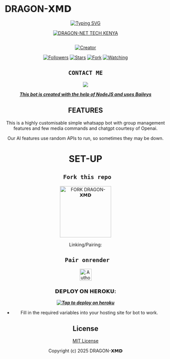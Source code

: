 
# DRAGON-𝗫𝗠𝗗
<div align="center">
<a href="https://git.io/typing-svg"><img src="https://readme-typing-svg.demolab.com?font=Black+Ops+One&size=50&pause=1000&color=1BAFBAFF&center=true&width=910&height=100&lines=THIS  IS+DRAGON-XMD;MULTI+DEVICE+WHATSAPP+BOT;CREATED+BY+DRAGON;PUBLIC+RELEASED; ...;TEAM DRAGON-XMD." alt="Typing SVG" /></a>
  </p>
  
<p align="center">

[![DRAGON-NET TECH KENYA](https://github.com/Viniznimco.png?lenght=50width=50)](https://github.com/Viniznimco)
</p>
<p align="center">
  <a href="#"><img src="http://readme-typing-svg.herokuapp.com?color=d1fa02&center=true&vCenter=true&multiline=false&lines=DRAGON+WHATSAPP+BOT" alt="">
</p>
<p align="center">
<a href="#"><img title="Creator" src="https://img.shields.io/badge/Creator-DRAGON-blue.svg?style=for-the-badge&logo=github"></a>
</p>
<p align="center">
<a href="https://github.com/Viniznimco?tab=followers"><img title="Followers" src="https://img.shields.io/github/followers/Viniznimco?label=Followers&style=social"></a>
<a href="https://github.com/Viniznimco/DRAGON-XMD/stargazers/"><img title="Stars" src="https://img.shields.io/github/stars/Viniznimco/DRAGON-XMD?&style=social"></a>
<a href="https://github.com/Viniznimco/DRAGON-XMD/network/members"><img title="Fork" src="https://img.shields.io/github/forks/Viniznimco/DRAGON-XMD?style=social"></a>
<a href="https://github.com/Viniznimco/DRAGON-XMD/watchers"><img title="Watching" src="https://img.shields.io/github/watchers/Viniznimco/DRAGON-XMD?label=Watching&style=social"></a>
</p>
 

## ```CONTACT ME```

<p align="center">

<a href="https://api.whatsapp.com/send?phone=254780015430&text=Hello+DRAGON"><img src="https://img.shields.io/badge/Contact DRAGON༆-25D366?style=for-the-badge&logo=whatsapp&logoColor=white" />


***This bot is created with the help of NodeJS and uses [Baileys](https://github.com/whiskeysockets/Baileys)***

## FEATURES
This is a highly customisable simple whatsapp bot with group management features and few media commands and chatgpt courtesy of Openai.

Our AI features use random APIs to run, so sometimes they may be down.

# SET-UP

## ` Fork this repo`
<p align="centre">
<a href="https://github.com/Viniznimco/DRAGON-XMD/fork"><img src="https://img.shields.io/badge/Fork%20Create-purple?style=for-the-badge&logo=github" alt="FORK DRAGON-𝗫𝗠𝗗" width="160"></a>
<p/>
  
Linking/Pairing:
## ` Pair onrender`
<p align="centre">
<a href="https://msnapdragon-junior.onrender.com"><img height= "37" title="Author" src="https://img.shields.io/badge/Session-pink?style=for-the-badge&logo=render"></a>
<p/>
            

###  𝗗𝗘𝗣𝗟𝗢𝗬 𝗢𝗡 𝗛𝗘𝗥𝗢𝗞𝗨:


 ***[![Tap to deploy on heroku](https://www.herokucdn.com/deploy/button.svg)](https://dashboard.heroku.com/new?button-url=https://github.com/Viniznimco/DRAGON-XMD&template=https://github.com/Viniznimco/DRAGON-XMD.git)***
 

    

- Fill in the required variables into your hosting site for bot to work.
 </h2>
     

    
 





## License

[MIT License](https://github.com/Viniznimco/DRAGON-XMD/blob/main/LICENSE)

Copyright (c) 2025 DRAGON-𝗫𝗠𝗗 

